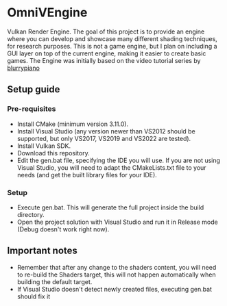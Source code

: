 # OmniVEngine
Vulkan Render Engine. The goal of this project is to provide an engine where you can develop and showcase many different shading techniques, for research purposes.
This is not a game engine, but I plan on including a GUI layer on top of the current engine, making it easier to create basic games.
The Engine was initially based on the video tutorial series by [blurrypiano](https://github.com/blurrypiano/littleVulkanEngine)

## Setup guide
### Pre-requisites
- Install CMake (minimum version 3.11.0).
- Install Visual Studio (any version newer than VS2012 should be supported, but only VS2017, VS2019 and VS2022 are tested).
- Install Vulkan SDK.
- Download this repository.
- Edit the gen.bat file, specifying the IDE you will use. If you are not using Visual Studio, you will need to adapt the CMakeLists.txt file to your needs (and get the built library files for your IDE).

### Setup
- Execute gen.bat. This will generate the full project inside the build directory.
- Open the project solution with Visual Studio and run it in Release mode (Debug doesn't work right now).

## Important notes
- Remember that after any change to the shaders content, you will need to re-build the Shaders target, this will not happen automatically when building the default target.
- If Visual Studio doesn't detect newly created files, executing gen.bat should fix it

